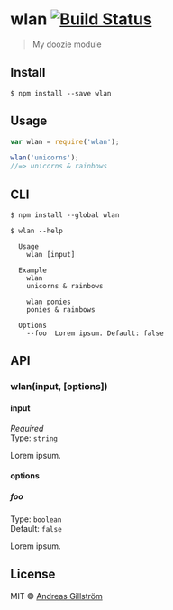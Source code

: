 # wlan [![Build Status](https://travis-ci.org/gillstrom/wlan.svg?branch=master)](https://travis-ci.org/gillstrom/wlan)

> My doozie module


## Install

```
$ npm install --save wlan
```


## Usage

```js
var wlan = require('wlan');

wlan('unicorns');
//=> unicorns & rainbows
```


## CLI

```
$ npm install --global wlan
```
```
$ wlan --help

  Usage
    wlan [input]

  Example
    wlan
    unicorns & rainbows

    wlan ponies
    ponies & rainbows

  Options
    --foo  Lorem ipsum. Default: false
```


## API

### wlan(input, [options])

#### input

*Required*  
Type: `string`

Lorem ipsum.

#### options

##### foo

Type: `boolean`  
Default: `false`

Lorem ipsum.


## License

MIT © [Andreas Gillström](http://github.com/gillstrom)
